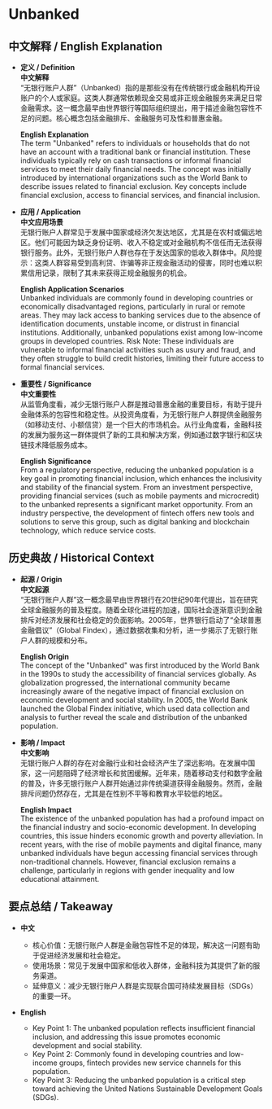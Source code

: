 # Unbanked

## 中文解释 / English Explanation

* **定义 / Definition**  
  **中文解释**  
  “无银行账户人群”（Unbanked）指的是那些没有在传统银行或金融机构开设账户的个人或家庭。这类人群通常依赖现金交易或非正规金融服务来满足日常金融需求。这一概念最早由世界银行等国际组织提出，用于描述金融包容性不足的问题。核心概念包括金融排斥、金融服务可及性和普惠金融。  

  **English Explanation**  
  The term "Unbanked" refers to individuals or households that do not have an account with a traditional bank or financial institution. These individuals typically rely on cash transactions or informal financial services to meet their daily financial needs. The concept was initially introduced by international organizations such as the World Bank to describe issues related to financial exclusion. Key concepts include financial exclusion, access to financial services, and financial inclusion.

* **应用 / Application**  
  **中文应用场景**  
  无银行账户人群常见于发展中国家或经济欠发达地区，尤其是在农村或偏远地区。他们可能因为缺乏身份证明、收入不稳定或对金融机构不信任而无法获得银行服务。此外，无银行账户人群也存在于发达国家的低收入群体中。风险提示：这类人群容易受到高利贷、诈骗等非正规金融活动的侵害，同时也难以积累信用记录，限制了其未来获得正规金融服务的机会。  

  **English Application Scenarios**  
  Unbanked individuals are commonly found in developing countries or economically disadvantaged regions, particularly in rural or remote areas. They may lack access to banking services due to the absence of identification documents, unstable income, or distrust in financial institutions. Additionally, unbanked populations exist among low-income groups in developed countries. Risk Note: These individuals are vulnerable to informal financial activities such as usury and fraud, and they often struggle to build credit histories, limiting their future access to formal financial services.

* **重要性 / Significance**  
  **中文重要性**  
  从监管角度看，减少无银行账户人群是推动普惠金融的重要目标，有助于提升金融体系的包容性和稳定性。从投资角度看，为无银行账户人群提供金融服务（如移动支付、小额信贷）是一个巨大的市场机会。从行业角度看，金融科技的发展为服务这一群体提供了新的工具和解决方案，例如通过数字银行和区块链技术降低服务成本。  

  **English Significance**  
  From a regulatory perspective, reducing the unbanked population is a key goal in promoting financial inclusion, which enhances the inclusivity and stability of the financial system. From an investment perspective, providing financial services (such as mobile payments and microcredit) to the unbanked represents a significant market opportunity. From an industry perspective, the development of fintech offers new tools and solutions to serve this group, such as digital banking and blockchain technology, which reduce service costs.

## 历史典故 / Historical Context

* **起源 / Origin**  
  **中文起源**  
  “无银行账户人群”这一概念最早由世界银行在20世纪90年代提出，旨在研究全球金融服务的普及程度。随着全球化进程的加速，国际社会逐渐意识到金融排斥对经济发展和社会稳定的负面影响。2005年，世界银行启动了“全球普惠金融倡议”（Global Findex），通过数据收集和分析，进一步揭示了无银行账户人群的规模和分布。  

  **English Origin**  
  The concept of the "Unbanked" was first introduced by the World Bank in the 1990s to study the accessibility of financial services globally. As globalization progressed, the international community became increasingly aware of the negative impact of financial exclusion on economic development and social stability. In 2005, the World Bank launched the Global Findex initiative, which used data collection and analysis to further reveal the scale and distribution of the unbanked population.

* **影响 / Impact**  
  **中文影响**  
  无银行账户人群的存在对金融行业和社会经济产生了深远影响。在发展中国家，这一问题阻碍了经济增长和贫困缓解。近年来，随着移动支付和数字金融的普及，许多无银行账户人群开始通过非传统渠道获得金融服务。然而，金融排斥问题仍然存在，尤其是在性别不平等和教育水平较低的地区。  

  **English Impact**  
  The existence of the unbanked population has had a profound impact on the financial industry and socio-economic development. In developing countries, this issue hinders economic growth and poverty alleviation. In recent years, with the rise of mobile payments and digital finance, many unbanked individuals have begun accessing financial services through non-traditional channels. However, financial exclusion remains a challenge, particularly in regions with gender inequality and low educational attainment.

## 要点总结 / Takeaway

* **中文**  
  - 核心价值：无银行账户人群是金融包容性不足的体现，解决这一问题有助于促进经济发展和社会稳定。  
  - 使用场景：常见于发展中国家和低收入群体，金融科技为其提供了新的服务渠道。  
  - 延伸意义：减少无银行账户人群是实现联合国可持续发展目标（SDGs）的重要一环。  

* **English**  
  - Key Point 1: The unbanked population reflects insufficient financial inclusion, and addressing this issue promotes economic development and social stability.  
  - Key Point 2: Commonly found in developing countries and low-income groups, fintech provides new service channels for this population.  
  - Key Point 3: Reducing the unbanked population is a critical step toward achieving the United Nations Sustainable Development Goals (SDGs).